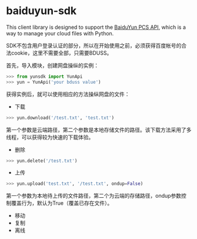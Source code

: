 # baiduyun-sdk

This client library is designed to support the [BaiduYun PCS API](http://developer.baidu.com/wiki/index.php?title=docs/pcs), which is a way to manage your cloud files with Python.

SDK不包含用户登录认证的部分，所以在开始使用之前，必须获得百度帐号的合法cookie，这里不需要全部，只需要BDUSS。

首先，导入模块，创建网盘操纵的实例：
```python
>>> from yunsdk import YunApi
>>> yun = YunApi('your bduss value')
```
获得实例后，就可以使用相应的方法操纵网盘的文件：
- 下载
```python
>>> yun.download('/test.txt', 'test.txt')
```
第一个参数是云端路径，第二个参数是本地存储文件的路径。该下载方法采用了多线程，可以获得较为快速的下载体验。
- 删除
```python
>>> yun.delete('/test.txt')
```
- 上传
```python
>>> yun.upload('test.txt', '/test.txt', ondup=False)
```
第一个参数为本地待上传的文件路径，第二个为云端的存储路径，ondup参数控制覆盖行为，默认为True（覆盖已存在文件）。

- 移动
- 复制
- 离线
